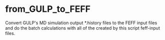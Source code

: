 # from_GULP_to_FEFF
Convert GULP's MD simulation output *.history files to the FEFF input files and do the batch calculations with all of the created by this script feff-input files.
